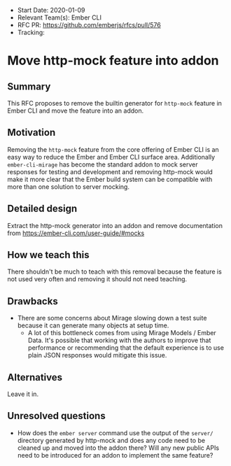 - Start Date: 2020-01-09
- Relevant Team(s): Ember CLI
- RFC PR: https://github.com/emberjs/rfcs/pull/576
- Tracking:

# Move http-mock feature into addon

## Summary

This RFC proposes to remove the builtin generator for `http-mock` feature in Ember CLI and move the
feature into an addon.

## Motivation

Removing the `http-mock` feature from the core offering of Ember CLI is an easy way to reduce the
Ember and Ember CLI surface area. Additionally `ember-cli-mirage` has become the standard addon to
mock server responses for testing and development and removing http-mock would make it more clear
that the Ember build system can be compatible with more than one solution to server mocking.

## Detailed design

Extract the http-mock generator into an addon and remove documentation from https://ember-cli.com/user-guide/#mocks

## How we teach this

There shouldn't be much to teach with this removal because the feature is not used very often and
removing it should not need teaching.

## Drawbacks

- There are some concerns about Mirage slowing down a test suite because it can generate many objects
at setup time.
    - A lot of this bottleneck comes from using Mirage Models / Ember Data. It's possible that working
    with the authors to improve that performance or recommending that the default experience is to
    use plain JSON responses would mitigate this issue.

## Alternatives

Leave it in.

## Unresolved questions

- How does the `ember server` command use the output of the `server/` directory generated by http-mock
and does any code need to be cleaned up and moved into the addon there? Will any new public APIs need
to be introduced for an addon to implement the same feature?
